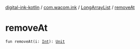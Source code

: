 [digital-ink-kotlin](../../index.md) / [com.wacom.ink](../index.md) / [LongArrayList](index.md) / [removeAt](./remove-at.md)

# removeAt

`fun removeAt(i: `[`Int`](https://kotlinlang.org/api/latest/jvm/stdlib/kotlin/-int/index.html)`): `[`Unit`](https://kotlinlang.org/api/latest/jvm/stdlib/kotlin/-unit/index.html)